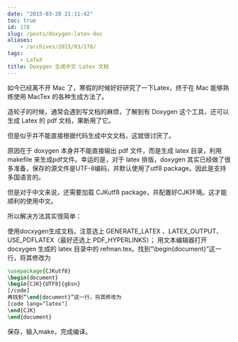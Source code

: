 ```yaml
---
date: "2015-03-28 21:11:42"
toc: true
id: 178
slug: /posts/doxygen-latex-doc
aliases:
    - /archives/2015/03/178/
tags:
    - LaTeX
title: Doxygen 生成中文 Latex 文档
---
```


如今已经离不开 Mac 了，寒假的时候好好研究了一下Latex，终于在 Mac 能够熟练使用 MacTex 的各种生成方法了。

造轮子的时候，通常会遇到写文档的麻烦，了解到有 Doxygen 这个工具，还可以生成 Latex 的 pdf 文档，果断用了它。

但是似乎并不能直接根据代码生成中文文档，这就很讨厌了。

<!-- more -->

原因在于 doxygen 本身并不能直接输出 pdf 文件，而是生成 latex 目录，利用 makefile 来生成pdf文件。幸运的是，对于 latex 排版，doxygen 其实已经做了很多准备，保存的源文件是UTF-8编码，并默认使用了utf8 package。因此是支持多国语言的。

但是对于中文来说，还需要加载 CJKutf8 package，并配置好CJK环境。这才能顺利的使用中文。

所以解决方法其实很简单：

使用docxygen生成文档，注意选上 GENERATE_LATEX 、LATEX_OUTPUT、USE_PDFLATEX（最好还选上 PDF_HYPERLINKS）；
用文本编辑器打开 docxygen 生成的 latex 目录中的 refman.tex。找到“\begin{document}”这一行，将其修改为

``` latex
\usepackage{CJKutf8} 
\begin{document}
\begin{CJK}{UTF8}{gbsn} 
[/code]
再找到“\end{document}”这一行，将其修改为
[code lang="latex"]
\end{CJK} 
\end{document}
```

保存，输入make，完成编译。